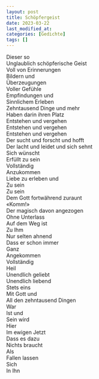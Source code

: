 ```yaml
---
layout: post
title: Schöpfergeist
date: 2023-03-22
last_modified_at:
categories: [Gedichte]
tags: []
---
```


Dieser so  
Unglaublich schöpferische Geist  
Voll von Erinnerungen   
Bildern und  
Überzeugungen  
Voller Gefühle  
Empfindungen und  
Sinnlichem Erleben   
Zehntausend Dinge und mehr  
Haben darin ihren Platz  
Entstehen und vergehen  
Entstehen und vergehen  
Entstehen und vergehen  
Der sucht und forscht und hofft  
Der lacht und leidet und sich sehnt  
Sich wünscht  
Erfüllt zu sein  
Vollständig  
Anzukommen  
Liebe zu erleben und  
Zu sein  
Zu sein  
Dem Gott fortwährend zuraunt  
«Komm!»  
Der magisch davon angezogen  
Ohne Unterlass  
Auf dem Weg ist  
Zu Ihm  
Nur selten ahnend  
Dass er schon immer  
Ganz  
Angekommen  
Vollständig  
Heil  
Unendlich geliebt  
Unendlich liebend  
Stets eins  
Mit Gott und  
All den zehntausend Dingen  
War  
Ist und  
Sein wird  
Hier  
Im ewigen Jetzt  
Dass es dazu  
Nichts braucht  
Als  
Fallen lassen  
Sich  
In Ihn